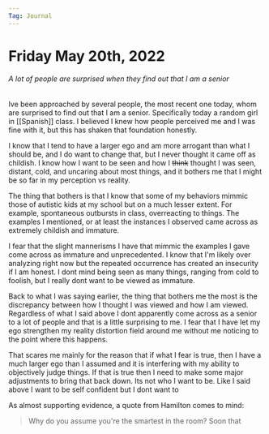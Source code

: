```yaml
---
Tag: Journal
---
```

# Friday May 20th, 2022

###### A lot of people are surprised when they find out that I am a senior
Ive been approached by several people, the most recent one today, whom are surprised to find out that I am a senior. Specifically today a random girl in [[Spanish]] class. I believed I knew how people perceived me and I was fine with it, but this has shaken that foundation honestly.

I know that I tend to have a larger ego and am more arrogant than what I should be, and I do want to change that, but I never thought it came off as childish. I know how I want to be seen and how I ~~think~~ thought I was seen, distant, cold, and uncaring about most things, and it bothers me that I might be so far in my perception vs reality. 

The thing that bothers is that I know that some of my behaviors mimmic those of autistic kids at my school but on a much lesser extent. For example, spontaneous outbursts in class, overreacting to things. The examples I mentioned, or at least the instances I observed came across as extremely childish and immature.

I fear that the slight mannerisms I have that mimmic the examples I gave come across as immature and unprecedented. I know that I'm likely over analyzing right now but the repeated occurrence has created an insecurity if I am honest. I dont mind being seen as many things, ranging from cold to foolish, but I really dont want to be viewed as immature. 

Back to what I was saying earlier, the thing that bothers me the most is the discrepancy between how I thought I was viewed and how I am viewed. Regardless of what I said above I dont apparently come across as a senior to a lot of people and that is a little surprising to me. I fear that I have let my ego strengthen my reality distortion field around me without me noticing to the point where this happens.

That scares me mainly for the reason that if what I fear is true, then I have a much larger ego than I assumed and it is interfering with my ability to objectively judge things. If that is true then I need to make some major adjustments to bring that back down. Its not who I want to be. Like I said above I want to be self confident but I dont want to 

As almost supporting evidence, a quote from Hamilton comes to mind:
> Why do you assume you're the smartest in the room? Soon that 